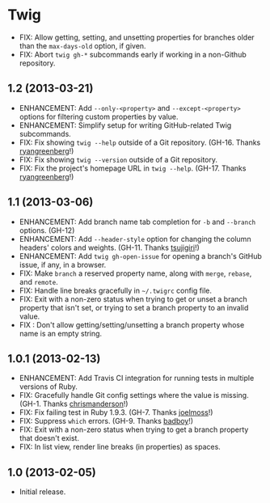 Twig
====

* FIX: Allow getting, setting, and unsetting properties for branches older than
  the `max-days-old` option, if given.
* FIX: Abort `twig gh-*` subcommands early if working in a non-Github
  repository.

1.2 (2013-03-21)
----------------
* ENHANCEMENT: Add `--only-<property>` and `--except-<property>` options for
  filtering custom properties by value.
* ENHANCEMENT: Simplify setup for writing GitHub-related Twig subcommands.
* FIX: Fix showing `twig --help` outside of a Git repository. (GH-16. Thanks
  [ryangreenberg](https://github.com/ryangreenberg)!)
* FIX: Fix showing `twig --version` outside of a Git repository.
* FIX: Fix the project's homepage URL in `twig --help`. (GH-17. Thanks
  [ryangreenberg](https://github.com/ryangreenberg)!)

1.1 (2013-03-06)
----------------
* ENHANCEMENT: Add branch name tab completion for `-b` and `--branch` options.
  (GH-12)
* ENHANCEMENT: Add `--header-style` option for changing the column headers'
  colors and weights. (GH-11. Thanks [tsujigiri](https://github.com/tsujigiri)!)
* ENHANCEMENT: Add `twig gh-open-issue` for opening a branch's GitHub issue, if
  any, in a browser.
* FIX: Make `branch` a reserved property name, along with `merge`, `rebase`, and
  `remote`.
* FIX: Handle line breaks gracefully in `~/.twigrc` config file.
* FIX: Exit with a non-zero status when trying to get or unset a branch property
  that isn't set, or trying to set a branch property to an invalid value.
* FIX : Don't allow getting/setting/unsetting a branch property whose name is an
  empty string.

1.0.1 (2013-02-13)
------------------
* ENHANCEMENT: Add Travis CI integration for running tests in multiple versions
  of Ruby.
* FIX: Gracefully handle Git config settings where the value is missing.
  (GH-1. Thanks [chrismanderson](https://github.com/chrismanderson)!)
* FIX: Fix failing test in Ruby 1.9.3.
  (GH-7. Thanks [joelmoss](https://github.com/joelmoss)!)
* FIX: Suppress `which` errors.
  (GH-9. Thanks [badboy](https://github.com/badboy)!)
* FIX: Exit with a non-zero status when trying to get a branch property that
  doesn't exist.
* FIX: In list view, render line breaks (in properties) as spaces.

1.0 (2013-02-05)
----------------
* Initial release.
